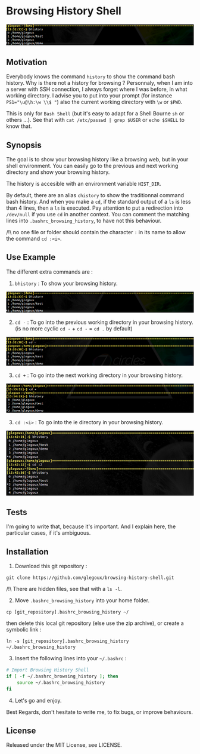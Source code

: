 # Browsing History Shell

![alt text][bhistory]

## Motivation

Everybody knows the command `history` to show the command bash history. Why is there not a history for browsing ? Personnaly, when I am into a server with SSH connection, I always forget where I was before, in what working directory. I advise you to put into your prompt (for instance `PS1="\u@\h:\w \\$ "`) also the current working directory with `\w` or `$PWD`.

This is only for `Bash Shell` (but it's easy to adapt for a Shell Bourne `sh` or others ...). See that with `cat /etc/passwd | grep $USER` or `echo $SHELL` to know that.

## Synopsis

The goal is to show your browsing history like a browsing web, but in your shell environment. You can easily go to the previous and next working directory and show your browsing history. 

The history is accesible with an environment variable `HIST_DIR`.

By default, there are an alias `chistory` to show the traditionnal command bash history. And when you make a `cd`, if the standard output of a `ls` is less than 4 lines, then a `ls` is executed. Pay attention to put a redirection into `/dev/null` if you use `cd` in another context. You can comment the matching lines into `.bashrc_browsing_history`, to have not this behaviour.

/!\ no one file or folder should contain the character `:` in its name to allow the command `cd :<i>`.

## Use Example

The different extra commands are :

1) `bhistory` : To show your browsing history.

![alt text][bhistory]

2) `cd -` : To go into the previous working directory in your browsing history.
            (is no more cyclic `cd -` + `cd -` = `cd .` by default) 

![alt text][cdprevious]

3) `cd +` : To go into the next working directory in your browsing history.

![alt text][cdnext]

3) `cd :<i>` : To go into the ie directory in your browsing history.

![alt text][cdhistory]

## Tests

I'm going to write that, because it's important. And I explain here, the particular cases, if it's ambiguous.

## Installation

1) Download this git repository :

```
git clone https://github.com/glegoux/browsing-history-shell.git
```

/!\ There are hidden files, see that with a `ls -l`.

2) Move `.bashrc_browsing_history` into your home folder.

```
cp [git_repository].bashrc_browsing_history ~/
```

then delete this local git repository (else use the zip archive), or create a symbolic link :

```
ln -s [git_repository].bashrc_browsing_history ~/.bashrc_browsing_history
```

3) Insert the following lines into your `~/.bashrc` :

```bash
# Import Browsing History Shell
if [ -f ~/.bashrc_browsing_history ]; then
    source ~/.bashrc_browsing_history
fi
```

4) Let's go and enjoy.

Best Regards, don't hesitate to write me, to fix bugs, or improve behaviours.

## License 

Released under the MIT License, see LICENSE.

[bhistory]: https://github.com/glegoux/browsing-history-shell/blob/master/bhistory.png "bhistory"
[cdprevious]: https://github.com/glegoux/browsing-history-shell/blob/master/cdprevious.png "cdprevious"
[cdnext]: https://github.com/glegoux/browsing-history-shell/blob/master/cdnext.png "cdnext"
[cdhistory]: https://github.com/glegoux/browsing-history-shell/blob/master/cdhistory.png "cdhistory"


